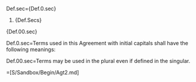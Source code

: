 Def.sec={Def.0.sec}<ol><li>{Def.Secs}</ol>{Def.00.sec}

Def.0.sec=Terms used in this Agreement with initial capitals shall have the following meanings:

Def.00.sec=Terms may be used in the plural even if defined in the singular.

=[S/Sandbox/Begin/Agt2.md]
